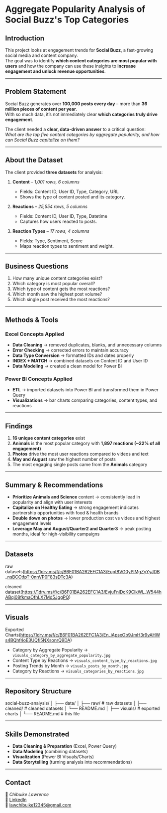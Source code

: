 # Aggregate Popularity Analysis of Social Buzz's Top Categories
##  Introduction  
This project looks at engagement trends for **Social Buzz**, a fast-growing social media and content company.  
The goal was to identify **which content categories are most popular with users** and how the company can use these insights to **increase engagement and unlock revenue opportunities**.  

---

##  Problem Statement  
Social Buzz generates over **100,000 posts every day** – more than **36 million pieces of content per year**.  
With so much data, it’s not immediately clear **which categories truly drive engagement**.  

The client needed a **clear, data-driven answer** to a critical question:  
 *What are the top five content categories by aggregate popularity, and how can Social Buzz capitalize on them?*  

---

##  About the Dataset  
The client provided **three datasets** for analysis:  

1. **Content** – *1,001 rows, 6 columns*  
   - Fields: Content ID, User ID, Type, Category, URL  
   - Shows the type of content posted and its category.  

2. **Reactions** – *25,554 rows, 5 columns*  
   - Fields: Content ID, User ID, Type, Datetime  
   - Captures how users reacted to posts.  

3. **Reaction Types** – *17 rows, 4 columns*  
   - Fields: Type, Sentiment, Score  
   - Maps reaction types to sentiment and weight.  

---

##  Business Questions  
1. How many unique content categories exist?  
2. Which category is most popular overall?  
3. Which type of content gets the most reactions?  
4. Which month saw the highest post volume?  
5. Which single post received the most reactions?  

---

##  Methods & Tools  

### **Excel Concepts Applied**  
- **Data Cleaning** → removed duplicates, blanks, and unnecessary columns  
- **Error Checking** → corrected errors to maintain accuracy  
- **Data Type Conversion** → formatted IDs and dates properly  
- **INDEX + MATCH** → combined datasets on Content ID and User ID  
- **Data Modeling** → created a clean model for Power BI  

### **Power BI Concepts Applied**  
- **ETL** → imported datasets into Power BI and transformed them in Power Query  
- **Visualizations** → bar charts comparing categories, content types, and reactions  

---

##  Findings  
1. **16 unique content categories** exist  
2. **Animals** is the most popular category with **1,897 reactions (~22% of all engagement)**  
3. **Photos** drive the most user reactions compared to videos and text  
4. **May and August** saw the highest number of posts  
5. The most engaging single posts came from the **Animals** category  

---

##  Summary & Recommendations  
- **Prioritize Animals and Science** content → consistently lead in popularity and align with user interests  
- **Capitalize on Healthy Eating** → strong engagement indicates partnership opportunities with food & health brands  
- **Double down on photos** → lower production cost vs videos and highest engagement levels  
- **Leverage May and August/Quarter2 and Quarter3** → peak posting months, ideal for high-visibility campaigns 

---

## Datasets
raw datasets(https://1drv.ms/f/c/B6F01BA262EFC1A3/Eupt8VG0yPlMgZyYyJDB_nsBCCtfpT-0nnVP0F83sDTc3A)

cleaned dataset(https://1drv.ms/f/c/B6F01BA262EFC1A3/EvjuFnlDcK9ClkWL_W544hABqi08fkmaOfhLX7Md5JggPQ)

---

##  Visuals  
Exported Charts(https://1drv.ms/f/c/B6F01BA262EFC1A3/En_iApsxOb9JmH3r9yAHWs4BQhf4oE3UQfi5NXsonrQ9DA)
  
- Category by Aggregate Popularity → `visuals_category_by_aggregate_popularity.jpg`  
- Content Type by Reactions → `visuals_content_type_by_reactions.jpg`  
- Posting Trends by Month → `visuals_posts_by_month.jpg`  
- Category by Reactions → `visuals_categories_by_reactions.jpg`  

---

##  Repository Structure  
social-buzz-analysis/
│
├── data/
│ ├── raw/ # raw datasets
│ ├── cleaned/ # cleaned datasets
│ └── README.md
│
├── visuals/ # exported charts
│
└── README.md # this file


---

##  Skills Demonstrated  
- **Data Cleaning & Preparation** (Excel, Power Query)  
- **Data Modeling** (combining datasets)  
- **Visualization** (Power BI Visuals/Charts)  
- **Data Storytelling** (turning analysis into recommendations)  

---

##  Contact  
👤 *Chibuike Lawrence*  
🔗 [LinkedIn](https://linkedin.com/in/chibuike-lawrence-2348b01b6)  
📧 lawchibuike12345@gmail.com  
